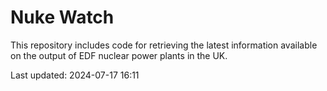 # Nuke Watch

This repository includes code for retrieving the latest information available on the output of EDF nuclear power plants in the UK.

Last updated: 2024-07-17 16:11